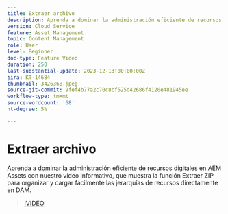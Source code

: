 ```yaml
---
title: Extraer archivo
description: Aprenda a dominar la administración eficiente de recursos digitales en AEM Assets con nuestro vídeo informativo, que muestra la función Extraer ZIP para organizar y cargar fácilmente las jerarquías de recursos directamente en DAM.
version: Cloud Service
feature: Asset Management
topic: Content Management
role: User
level: Beginner
doc-type: Feature Video
duration: 250
last-substantial-update: 2023-12-13T00:00:00Z
jira: KT-14684
thumbnail: 3426368.jpeg
source-git-commit: 9fef4b77a2c70c8cf525d42686f4120e481945ee
workflow-type: tm+mt
source-wordcount: '68'
ht-degree: 5%

---
```



# Extraer archivo

Aprenda a dominar la administración eficiente de recursos digitales en AEM Assets con nuestro vídeo informativo, que muestra la función Extraer ZIP para organizar y cargar fácilmente las jerarquías de recursos directamente en DAM.

>[!VIDEO](https://video.tv.adobe.com/v/3426368/?learn=on)
